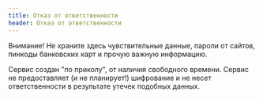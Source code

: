 ```yaml
---
title: Отказ от ответственности
header: Отказ от ответственности
---
```


Внимание! Не храните здесь чувствительные данные, пароли от сайтов, пинкоды банковских карт и прочую важную информацию.

Сервис создан "по приколу", от наличия свободного времени. Сервис не предоставляет (и не планирует!) шифрование
и не несет ответственности в результате утечек подобных данных.
